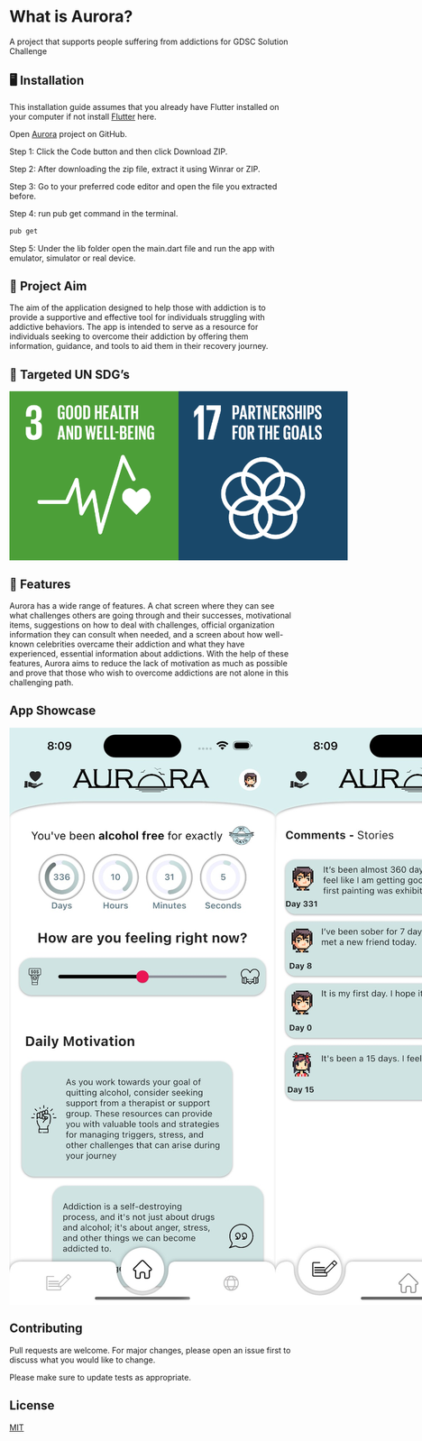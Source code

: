 # What is Aurora?
A project that supports people suffering from addictions for GDSC Solution Challenge

## 🖥️ Installation

This installation guide assumes that you already have Flutter installed on your computer if not install [Flutter](https://docs.flutter.dev/get-started/install) here.

Open [Aurora](https://github.com/Aspendas/aurora) project on GitHub.

Step 1: Click the Code button and then click Download ZIP. 

Step 2: After downloading the zip file, extract it using Winrar or ZIP.

Step 3: Go to your preferred code editor and open the file you extracted before.

Step 4: run pub get command in the terminal.
```bash
pub get
```

Step 5: Under the lib folder open the main.dart file and run the app with emulator, simulator or real device.


## 🚀 Project Aim

The aim of the application designed to help those with addiction is to provide a supportive and effective tool for individuals struggling with addictive behaviors. The app is intended to serve as a resource for individuals seeking to overcome their addiction by offering them information, guidance, and tools to aid them in their recovery journey. 

## 🎯 Targeted UN SDG’s

<div style="display: flex;">
<img src="https://github.com/Aspendas/aurora/blob/master/images/SDG3.svg?raw=true" alt="SDG 3" width="300" height="300">
<img src="https://github.com/Aspendas/aurora/blob/master/images/SDG17.svg?raw=true" alt="SDG 17" width="300" height="300">
</div>

## 📖 Features

Aurora has a wide range of features. A chat screen where they can see what challenges others are going through and their successes, motivational items, suggestions on how to deal with challenges, official organization information they can consult when needed, and a screen about how well-known celebrities overcame their addiction and what they have experienced, essential information about addictions. With the help of these features, Aurora aims to reduce the lack of motivation as much as possible and prove that those who wish to overcome addictions are not alone in this challenging path.

## App Showcase
<div style="display: flex;">
<img src="https://github.com/Aspendas/aurora/blob/master/images/app/1.jpeg?raw=true" >
<img src="https://github.com/Aspendas/aurora/blob/master/images/app/2.jpeg?raw=true" >
<img src="https://github.com/Aspendas/aurora/blob/master/images/app/3.jpeg?raw=true" >
<img src="https://github.com/Aspendas/aurora/blob/master/images/app/4.jpeg?raw=true" >
<img src="https://github.com/Aspendas/aurora/blob/master/images/app/5.jpeg?raw=true" >
<img src="https://github.com/Aspendas/aurora/blob/master/images/app/6.jpeg?raw=true" >
</div>


## Contributing

Pull requests are welcome. For major changes, please open an issue first
to discuss what you would like to change.

Please make sure to update tests as appropriate.

## License

[MIT](https://choosealicense.com/licenses/mit/)
